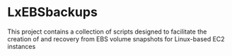 # LxEBSbackups
This project contains a collection of scripts designed to facilitate the creation of and recovery from EBS volume snapshots for Linux-based EC2 instances
